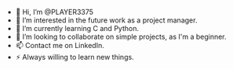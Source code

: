 - 👋 Hi, I’m @PLAYER3375
- 👀 I’m interested in the future work as a project manager.
- 🌱 I’m currently learning C and Python.
- 💞️ I’m looking to collaborate on simple projects, as I'm a beginner.
- 📫 Contact me on LinkedIn.
- ⚡ Always willing to learn new things.
